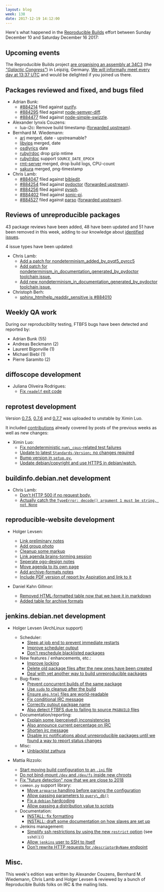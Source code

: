 ```yaml
---
layout: blog
week: 138
date: 2017-12-19 14:12:00
---
```


Here's what happened in the [Reproducible Builds](https://reproducible-builds.org) effort between Sunday December 10 and Saturday December 16 2017:

Upcoming events
---------------

The Reproducible Builds project [are organising an assembly at 34C3](https://events.ccc.de/congress/2017/wiki/index.php/Assembly:Reproducible-Builds) (the <em>["Galactic Congress"](https://events.ccc.de/2017/11/26/a-galactic-congress-welcomes-all-lifeforms/)</em>) in Leipzig, Germany. [We will informally meet every day at 13:37 UTC](https://lists.reproducible-builds.org/pipermail/rb-general/2017-November/000735.html) and would be delighted if you joined us there.


Packages reviewed and fixed, and bugs filed
-------------------------------------------

* Adrian Bunk:
    * [#884214](https://bugs.debian.org/884214) filed against [purify](https://tracker.debian.org/pkg/purify).
    * [#884295](https://bugs.debian.org/884295) filed against [node-semver-diff](https://tracker.debian.org/pkg/node-semver-diff).
    * [#884477](https://bugs.debian.org/884477) filed against [node-simple-swizzle](https://tracker.debian.org/pkg/node-simple-swizzle).
* Alexander lynxis Couzens:
    * lua-i2c: Remove build timestamp ([forwarded upstream](https://github.com/mrpace2/lua-i2c/pull/1)).
* Bernhard M. Wiedemann:
  * [arj](https://build.opensuse.org/request/show/557560) merged, date - upstreamable?
  * [libvips](https://github.com/jcupitt/libvips/pull/832) merged, date
  * [osdlyrics](https://github.com/osdlyrics/osdlyrics/pull/34) date
  * [ruby/rdoc](https://github.com/ruby/rdoc/pull/569) drop gzip mtime
  * [ruby/rdoc](https://github.com/ruby/rdoc/pull/570) support `SOURCE_DATE_EPOCH`
  * [rmt-server](https://build.opensuse.org/request/show/557611) merged, drop build logs, CPU-count
  * [sakura](https://build.opensuse.org/request/show/557607) merged, png-timestamp
* Chris Lamb:
    * [#884047](https://bugs.debian.org/884047) filed against [bibledit](https://tracker.debian.org/pkg/bibledit).
    * [#884254](https://bugs.debian.org/884254) filed against [pydoctor](https://tracker.debian.org/pkg/pydoctor) ([forwarded upstream](https://github.com/twisted/pydoctor/pull/146)).
    * [#884256](https://bugs.debian.org/884256) filed against [pysph](https://tracker.debian.org/pkg/pysph).
    * [#884402](https://bugs.debian.org/884402) filed against [sonic-pi](https://tracker.debian.org/pkg/sonic-pi).
    * [#884527](https://bugs.debian.org/884527) filed against [parso](https://tracker.debian.org/pkg/parso) ([forwarded upstream](https://github.com/davidhalter/parso/pull/25)).


Reviews of unreproducible packages
----------------------------------

43 package reviews have been added, 48 have been updated and 51 have been removed in this week,
adding to our knowledge about [identified issues](https://tests.reproducible-builds.org/debian/index_issues.html).

4 issue types have been updated:

* Chris Lamb:
    * [Add a patch for nondeterminism\_added\_by\_pyqt5\_pyrcc5](https://anonscm.debian.org/git/reproducible/notes.git/commit/?id=fda94dd4)
    * [Add patch for nondeterminism\_in\_documentation\_generated\_by\_pydoctor toolchain issue.](https://anonscm.debian.org/git/reproducible/notes.git/commit/?id=259acf35)
    * [Add new nondeterminism\_in\_documentation\_generated\_by\_pydoctor toolchain issue.](https://anonscm.debian.org/git/reproducible/notes.git/commit/?id=d8b96933)
* Christoph Berh:
    * [sphinx\_htmlhelp\_readdir\_sensitive is #884010](https://anonscm.debian.org/git/reproducible/notes.git/commit/?id=3664f5ad)

Weekly QA work
--------------

During our reproducibility testing, FTBFS bugs have been detected and reported by:

 - Adrian Bunk (55)
 - Andreas Beckmann (2)
 - Laurent Bigonville (1)
 - Michael Biebl (1)
 - Pierre Saramito (2)


diffoscope development
----------------------

- Juliana Oliveira Rodrigues:
    - [Fix `readelf` exit code](https://anonscm.debian.org/git/reproducible/diffoscope.git/commit/?id=9e2013f)



reprotest development
---------------------

Version [0.7.5](https://tracker.debian.org/news/893681), [0.7.6](https://tracker.debian.org/news/894425) and [0.7.7](https://tracker.debian.org/news/894429) was uploaded to unstable by Ximin Luo.

It included [contributions](https://anonscm.debian.org/git/reproducible/reprotest.git/log/?h=debian/0.7.5) already covered by posts of the previous weeks as well as new changes:

- Ximin Luo:
    - [Fix nondeterministic `num\_cpus`-related test failures](https://anonscm.debian.org/git/reproducible/reprotest.git/commit/?id=5ec344e)
    - [Update to latest `Standards-Version;` no changes required](https://anonscm.debian.org/git/reproducible/reprotest.git/commit/?id=e6c91e4)
    - [Bump version in `setup.py`.](https://anonscm.debian.org/git/reproducible/reprotest.git/commit/?id=3bc2e51)
    - [Update debian/copyright and use HTTPS in debian/watch.](https://anonscm.debian.org/git/reproducible/reprotest.git/commit/?id=4a6154d)


buildinfo.debian.net development
--------------------------------

- Chris Lamb:
    - [Don't HTTP 500 if no request body.](https://anonscm.debian.org/git/reproducible/buildinfo.debian.net.git/commit/?id=6da7bf2)
    - [Actually catch the `TypeError: decode() argument 1 must be string, not None`](https://anonscm.debian.org/git/reproducible/buildinfo.debian.net.git/commit/?id=a4f4613)



reproducible-website development
--------------------------------

- Holger Levsen:
    - [Link preliminary notes](https://anonscm.debian.org/git/reproducible/reproducible-website.git/commit/?id=3c92ee5)
    - [Add group photo](https://anonscm.debian.org/git/reproducible/reproducible-website.git/commit/?id=d0a4fa2)
    - [Cleanup some markup](https://anonscm.debian.org/git/reproducible/reproducible-website.git/commit/?id=38e7bdc)
    - [Link agenda brains-torming session](https://anonscm.debian.org/git/reproducible/reproducible-website.git/commit/?id=a303994)
    - [Seperate ogo-design notes](https://anonscm.debian.org/git/reproducible/reproducible-website.git/commit/?id=c2afe16)
    - [Move agenda to its own page](https://anonscm.debian.org/git/reproducible/reproducible-website.git/commit/?id=489a42c)
    - [Add archive-formats notes](https://anonscm.debian.org/git/reproducible/reproducible-website.git/commit/?id=b7513c2)
    - [Include PDF version of report by Aspiration and link to it](https://anonscm.debian.org/git/reproducible/reproducible-website.git/commit/?id=14689b9)

- Daniel Kahn Gillmor:
    - [Removed HTML-formatted table now that we have it in markdown](https://anonscm.debian.org/git/reproducible/reproducible-website.git/commit/?id=5585c18)
    - [Added table for archive formats](https://anonscm.debian.org/git/reproducible/reproducible-website.git/commit/?id=bd4d2aa)


jenkins.debian.net development
------------------------------

- Holger Levsen (ArchLinux support)
    - Scheduler:
        - [Sleep at job end to prevent immediate restarts](https://anonscm.debian.org/git/qa/jenkins.debian.net/commit/?id=8ba4ecf7)
        - [Improve scheduler output](https://anonscm.debian.org/git/qa/jenkins.debian.net/commit/?id=e0a48b35)
        - [Don't reschedule blacklisted packages](https://anonscm.debian.org/git/qa/jenkins.debian.net/commit/?id=b5bb6fbc)
    - New features / enhancements, etc.:
        - [Improve locking](https://anonscm.debian.org/git/qa/jenkins.debian.net/commit/?id=80091e40)
        - [Delete old package files after the new ones have been created](https://anonscm.debian.org/git/qa/jenkins.debian.net/commit/?id=7dc06c90)
        - [Deal with yet another way to build unreproducible packages](https://anonscm.debian.org/git/qa/jenkins.debian.net/commit/?id=f0fc959e)
    - Bug-fixes:
        - [Prevent concurrent builds of the same package](https://anonscm.debian.org/git/qa/jenkins.debian.net/commit/?id=60d6d27e)
        - [Use `sudo` to cleanup after the build](https://anonscm.debian.org/git/qa/jenkins.debian.net/commit/?id=555e5b70)
        - [Ensure `pkg.html` files are world-readable](https://anonscm.debian.org/git/qa/jenkins.debian.net/commit/?id=1134da0c)
        - [Fix conditional IRC message](https://anonscm.debian.org/git/qa/jenkins.debian.net/commit/?id=938c0025)
        - [Correctly output packgae name](https://anonscm.debian.org/git/qa/jenkins.debian.net/commit/?id=30aa899e)
        - [Also detect FTBFS due to failing to source `PKGBUILD` files](https://anonscm.debian.org/git/qa/jenkins.debian.net/commit/?id=e4491a4d)
    - Documentation/reporting:
        - [Explain some (perceived) inconsistencies](https://anonscm.debian.org/git/qa/jenkins.debian.net/commit/?id=b03e6ca4)
        - [Also announce current percentage on IRC](https://anonscm.debian.org/git/qa/jenkins.debian.net/commit/?id=d9fa859b)
        - [Shorten irc message](https://anonscm.debian.org/git/qa/jenkins.debian.net/commit/?id=e4ebd9a2)
        - [Disable irc notifications about unreproducible packages until we found a way to report status changes](https://anonscm.debian.org/git/qa/jenkins.debian.net/commit/?id=6f6985e2)
    - Misc:
        - [Unblacklist zathura](https://anonscm.debian.org/git/qa/jenkins.debian.net/commit/?id=520ea710)

- Mattia Rizzolo:
    - [Start moving build configuration to an `.ini` file](https://anonscm.debian.org/git/qa/jenkins.debian.net/commit/?id=6132c7a6)
    - [Do not bind-mount `/dev` and `/dev/fs` inside new chroots](https://anonscm.debian.org/git/qa/jenkins.debian.net/commit/?id=f5874f07)
    - [Fix "future detection" now that we are close to 2018](https://anonscm.debian.org/git/qa/jenkins.debian.net/commit/?id=123b089a)
    - `common.py` support library:
        - [Move `argparse` handling before parsing the configuration](https://anonscm.debian.org/git/qa/jenkins.debian.net/commit/?id=fd97a23c)
        - [Allow passing parameters to `query\_db()`](https://anonscm.debian.org/git/qa/jenkins.debian.net/commit/?id=e0e1ac74)
        - [Fix a `debian` hardcoding](https://anonscm.debian.org/git/qa/jenkins.debian.net/commit/?id=027f3e23)
        - [Allow passing a distribution value to scripts](https://anonscm.debian.org/git/qa/jenkins.debian.net/commit/?id=0afdbbda)
    - Documentation:
        - [INSTALL: fix formatting](https://anonscm.debian.org/git/qa/jenkins.debian.net/commit/?id=5deee654)
        - [INSTALL: draft some documentation on how slaves are set up](https://anonscm.debian.org/git/qa/jenkins.debian.net/commit/?id=580b8e4e)
    - Jenkins management:
        - [Simplify ssh restrictions by using the new ``restrict`` option](https://anonscm.debian.org/git/qa/jenkins.debian.net/commit/?id=065b840d) (see `sshd(1)`)
        - [Allow `jenkins` user to SSH to itself](https://anonscm.debian.org/git/qa/jenkins.debian.net/commit/?id=5f3b2100)
        - [Don't rewrite HTTP requests for `/descriptorByName` endpoint](https://anonscm.debian.org/git/qa/jenkins.debian.net/commit/?id=0c3b9079)

Misc.
-----

This week's edition was written by Alexander Couzens, Bernhard M. Wiedemann, Chris Lamb and Holger Levsen & reviewed by a bunch of Reproducible Builds folks on IRC & the mailing lists.

